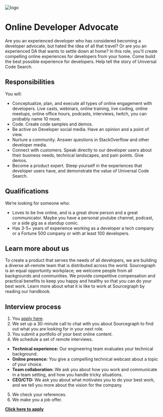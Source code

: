 ![logo](https://sourcegraph.com/.assets/img/sourcegraph-light-head-logo.svg)

# Online Developer Advocate

Are you an experienced developer who has considered becoming a developer advocate, but hated the idea of all that travel? Or are you an experienced DA that wants to settle down at home? In this role, you’ll create compelling online experiences for developers from your home. Come build the best possible experience for developers. Help tell the story of Universal Code Search.

## Responsibilities

You will:

- Conceptualize, plan, and execute all types of online engagement with developers. Live casts, webinars, online training, live coding, online meetups, online office hours, podcasts, interviews, twitch, you can probably name 10 more.
- Code. Create code samples and demos.
- Be active on Developer social media. Have an opinion and a point of view.
- Nurture a community. Answer questions in StackOverflow and other developer media.
- Connect with customers. Speak directly to our developer users about their business needs, technical landscapes, and pain points. Give demos.
- Become a product expert. Steep yourself in the experiences that developer users have, and demonstrate the value of Universal Code Search.


## Qualifications

We’re looking for someone who:

- Loves to be live online, and is a great show person and a great communicator. Maybe you have a personal youtube channel, podcast, or a side gig as a standup comic.
- Has 3-5+ years of experience working as a developer a tech company or a Fortune 500 company or with at least 100 developers.

## Learn more about us
To create a product that serves the needs of all developers, we are building a diverse all-remote team that is distributed across the world. Sourcegraph is an equal opportunity workplace; we welcome people from all backgrounds and communities.
We provide competitive compensation and practical benefits to keep you happy and healthy so that you can do your best work.
Learn more about what it is like to work at Sourcegraph by reading our handbook.

## Interview process
1. You [apply here](https://jobs.lever.co/sourcegraph/97662b96-fd8a-463d-ad33-22cf4656ffd7/apply). 
1. We set up a 30-minute call to chat with you about Sourcegraph to find out what you are looking for in your next role. 
1. You submit a portfolio of your best online content.
1. We schedule a set of remote interviews.
- **Technical experience:** Our engineering team evaluates your technical background.
- **Online presence:** You give a compelling technical webcast about a topic of your choice.
- **Team collaboration:**  We ask you about how you work and communicate in a team setting, and how you handle tricky situations.
- **CEO/CTO:** We ask you about what motivates you to do your best work, and we tell you more about the vision for the company.
5. We check your references.
6. We make you a job offer.

**[Click here to apply](https://jobs.lever.co/sourcegraph/97662b96-fd8a-463d-ad33-22cf4656ffd7/apply)**
